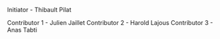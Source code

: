 Initiator - Thibault Pilat

Contributor 1 - Julien Jaillet
Contributor 2 - Harold Lajous
Contributor 3 - Anas Tabti
